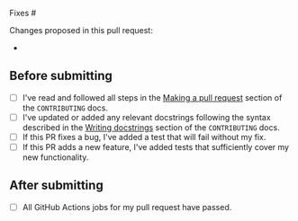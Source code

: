 <!-- To ensure we can review your pull request promptly please complete this template entirely. -->

<!-- Please reference the issue number here. You can replace "Fixes" with "Closes" if it makes more sense. -->
Fixes #

Changes proposed in this pull request:
<!-- Please list all changes/additions here. -->
-

## Before submitting

<!-- Please complete this checklist BEFORE submitting your PR to speed along the review process. -->
- [ ] I've read and followed all steps in the [Making a pull request](https://github.com/allenai/beaker-py/blob/main/CONTRIBUTING.md#making-a-pull-request)
    section of the `CONTRIBUTING` docs.
- [ ] I've updated or added any relevant docstrings following the syntax described in the
    [Writing docstrings](https://github.com/allenai/beaker-py/blob/main/CONTRIBUTING.md#writing-docstrings) section of the `CONTRIBUTING` docs.
- [ ] If this PR fixes a bug, I've added a test that will fail without my fix.
- [ ] If this PR adds a new feature, I've added tests that sufficiently cover my new functionality.

## After submitting

<!-- Please complete this checklist AFTER submitting your PR to speed along the review process. -->
- [ ] All GitHub Actions jobs for my pull request have passed.

